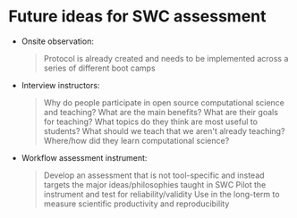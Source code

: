 # Future ideas for SWC assessment

* Onsite observation: 
	
	> Protocol is already created and needs to be implemented across a series of different boot camps

* Interview instructors: 
	
	> Why do people participate in open source computational science and teaching?
	> What are the main benefits?
	> What are their goals for teaching?
	> What topics do they think are most useful to students?
	> What should we teach that we aren't already teaching?
	> Where/how did they learn computational science?

* Workflow assessment instrument:

	> Develop an assessment that is not tool-specific and instead targets the major ideas/philosophies taught in SWC
	> Pilot the instrument and test for reliability/validity
	> Use in the long-term to measure scientific productivity and reproducibility

